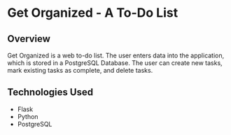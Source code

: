 # Get Organized - A To-Do List

## Overview

Get Organized is a web to-do list.  The user enters data into the application, which is stored in a PostgreSQL Database.  The user can create new tasks, mark existing tasks as complete, and delete tasks.

## Technologies Used
* Flask
* Python
* PostgreSQL
